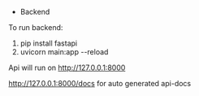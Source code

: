 * Backend

To run backend:
1. pip install fastapi
2. uvicorn main:app --reload

Api will run on http://127.0.0.1:8000

http://127.0.0.1:8000/docs for auto generated api-docs